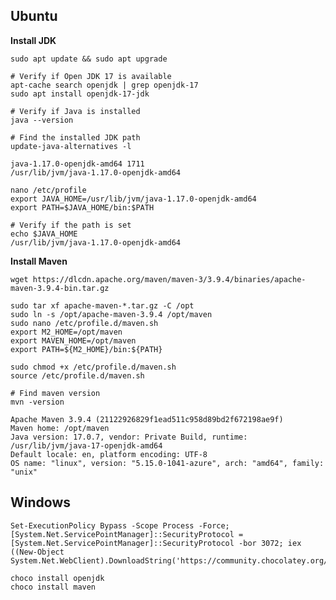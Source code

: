 ## **Ubuntu**

**Install JDK**

    sudo apt update && sudo apt upgrade
    
    # Verify if Open JDK 17 is available
    apt-cache search openjdk | grep openjdk-17
    sudo apt install openjdk-17-jdk
    
    # Verify if Java is installed
    java --version
    
    # Find the installed JDK path
    update-java-alternatives -l
    
    java-1.17.0-openjdk-amd64 1711 
    /usr/lib/jvm/java-1.17.0-openjdk-amd64
    
    nano /etc/profile
    export JAVA_HOME=/usr/lib/jvm/java-1.17.0-openjdk-amd64
    export PATH=$JAVA_HOME/bin:$PATH
    
    # Verify if the path is set
    echo $JAVA_HOME
    /usr/lib/jvm/java-1.17.0-openjdk-amd64

**Install Maven**

    wget https://dlcdn.apache.org/maven/maven-3/3.9.4/binaries/apache-maven-3.9.4-bin.tar.gz
    
    sudo tar xf apache-maven-*.tar.gz -C /opt
    sudo ln -s /opt/apache-maven-3.9.4 /opt/maven
    sudo nano /etc/profile.d/maven.sh
    export M2_HOME=/opt/maven
    export MAVEN_HOME=/opt/maven
    export PATH=${M2_HOME}/bin:${PATH}
    
    sudo chmod +x /etc/profile.d/maven.sh
    source /etc/profile.d/maven.sh
    
    # Find maven version
    mvn -version
    
    Apache Maven 3.9.4 (21122926829f1ead511c958d89bd2f672198ae9f)
    Maven home: /opt/maven
    Java version: 17.0.7, vendor: Private Build, runtime: /usr/lib/jvm/java-17-openjdk-amd64
    Default locale: en, platform encoding: UTF-8
    OS name: "linux", version: "5.15.0-1041-azure", arch: "amd64", family: "unix"

## **Windows**

    Set-ExecutionPolicy Bypass -Scope Process -Force; [System.Net.ServicePointManager]::SecurityProtocol = [System.Net.ServicePointManager]::SecurityProtocol -bor 3072; iex ((New-Object System.Net.WebClient).DownloadString('https://community.chocolatey.org/install.ps1'))
    
    choco install openjdk
    choco install maven
